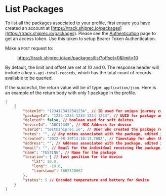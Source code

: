 # List Packages

To list all the packages associated to your profile, first ensure you have created an account at [https://track.shiprec.io/packages](https://track.shiprec.io/packages). Please see the [Authentication](authentication.md) page to get an access token. Use this token to setup Bearer Token Authentication.

Make a `POST` request to:

> https://track.shiprec.io/api/packages/list?offset=0&limit=10

By default, the limit and offset are set at 10 and 0. The response header will include a key `x-api-total-records`, which has the total count of records available to be queried. 

If the succesful, the return value will be of type: `application/json`. Here is an example of the return body with only 1 package in the profile.

```json
[
    {
        "tokenId": "1234123412341234", // ID used for unique journey created
        "packageId": "1234-1234-1234-1234-1234", // UUID for package added through UI or API
        "deleted": false, // boolean used for soft deletes
        "deviceId": "ABC12345", // MAC Address for device
        "userId": "test@shiprec.io", // User who created the package record
        "notes": "", // Any notes associated with the package, edited in the UI
        "created": "2022-08-30T11:10:13.768Z", // Timestamp for when the record was created
        "address": "", // Address associated with the package, edited in the UI
        "email": "", // Email for the individual receiving the package, edited in the UI
        "name": "TESTING", // Name for the package
        "location": { // last position for the device
            "lat": 10.0,
            "long": -10.0,
            "timestamp": 1662520862
        },
        "status": 5 // Encoded temperature and battery for device
    }
]
```